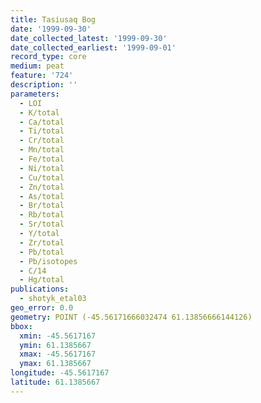 ```yaml
---
title: Tasiusaq Bog
date: '1999-09-30'
date_collected_latest: '1999-09-30'
date_collected_earliest: '1999-09-01'
record_type: core
medium: peat
feature: '724'
description: ''
parameters:
  - LOI
  - K/total
  - Ca/total
  - Ti/total
  - Cr/total
  - Mn/total
  - Fe/total
  - Ni/total
  - Cu/total
  - Zn/total
  - As/total
  - Br/total
  - Rb/total
  - Sr/total
  - Y/total
  - Zr/total
  - Pb/total
  - Pb/isotopes
  - C/14
  - Hg/total
publications:
  - shotyk_etal03
geo_error: 0.0
geometry: POINT (-45.56171666032474 61.13856666144126)
bbox:
  xmin: -45.5617167
  ymin: 61.1385667
  xmax: -45.5617167
  ymax: 61.1385667
longitude: -45.5617167
latitude: 61.1385667
---
```

